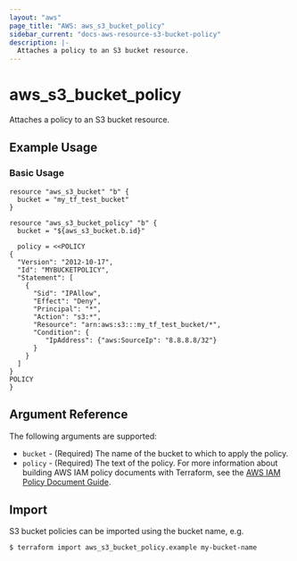 ```yaml
---
layout: "aws"
page_title: "AWS: aws_s3_bucket_policy"
sidebar_current: "docs-aws-resource-s3-bucket-policy"
description: |-
  Attaches a policy to an S3 bucket resource.
---
```


# aws_s3_bucket_policy

Attaches a policy to an S3 bucket resource.

## Example Usage

### Basic Usage

```hcl
resource "aws_s3_bucket" "b" {
  bucket = "my_tf_test_bucket"
}

resource "aws_s3_bucket_policy" "b" {
  bucket = "${aws_s3_bucket.b.id}"

  policy = <<POLICY
{
  "Version": "2012-10-17",
  "Id": "MYBUCKETPOLICY",
  "Statement": [
    {
      "Sid": "IPAllow",
      "Effect": "Deny",
      "Principal": "*",
      "Action": "s3:*",
      "Resource": "arn:aws:s3:::my_tf_test_bucket/*",
      "Condition": {
         "IpAddress": {"aws:SourceIp": "8.8.8.8/32"}
      }
    }
  ]
}
POLICY
}
```

## Argument Reference

The following arguments are supported:

* `bucket` - (Required) The name of the bucket to which to apply the policy.
* `policy` - (Required) The text of the policy. For more information about building AWS IAM policy documents with Terraform, see the [AWS IAM Policy Document Guide](/docs/providers/aws/guides/iam-policy-documents.html).

## Import

S3 bucket policies can be imported using the bucket name, e.g.

```
$ terraform import aws_s3_bucket_policy.example my-bucket-name
```
